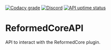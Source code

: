 [![Codacy grade](https://img.shields.io/codacy/grade/75e1df4c17ea4fa2897773867015a50c)](https://app.codacy.com/gh/Reformed-Studios/ReformedCoreAPI/dashboard)
[![Discord](https://img.shields.io/discord/923241296255156305)](https://discord.gg/MNcWapAZm6)
[![API uptime status](https://img.shields.io/uptimerobot/status/m790354433-6656b7e42fd69dcfca1546c3)]()
# ReformedCoreAPI
API to interact with the ReformedCore plugin.
